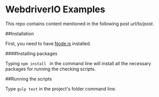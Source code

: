 
# WebdriverIO Examples

This repo contains content mentioned in the following post *url/to/post*.

##Installation

First, you need to have [Node.js](https://nodejs.org/en/) installed. 

####Installing packages

Typing ```npm install ``` in the command line will install all the necessary packages for running the checking scripts.

##Running the scripts

Type ```gulp test``` in the project's folder command line.
